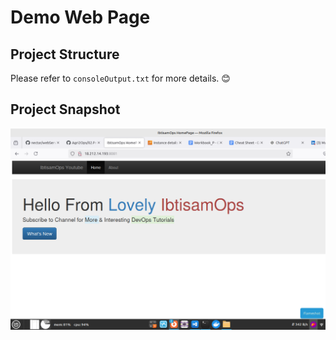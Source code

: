 # Demo Web Page

## Project Structure

Please refer to `consoleOutput.txt` for more details. 😊

## Project Snapshot
![Project Snapshot](./projectSnapshot.png)
